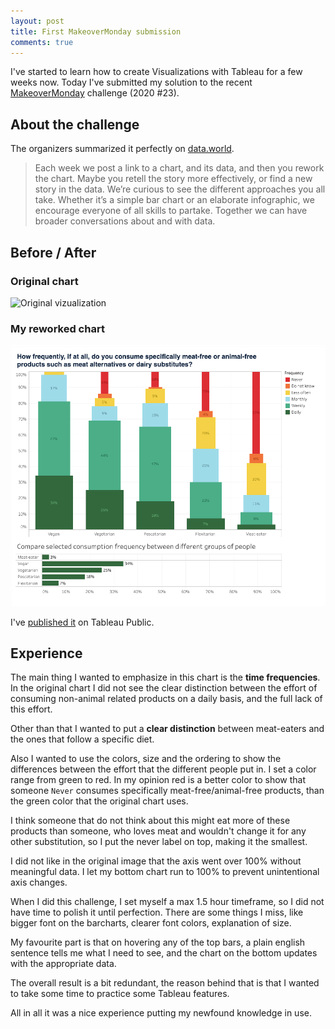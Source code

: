 ```yaml
---
layout: post
title: First MakeoverMonday submission
comments: true
---
```


I've started to learn how to create Visualizations with Tableau for a few weeks now. Today I've submitted my solution to the recent [MakeoverMonday](https://www.makeovermonday.co.uk/data/) challenge (2020 #23).

## About the challenge

The organizers summarized it perfectly on [data.world](https://data.world/makeovermonday).

>Each week we post a link to a chart, and its data, and then you rework the chart. Maybe you retell the story more effectively, or find a new story in the data. We’re curious to see the different approaches you all take. Whether it’s a simple bar chart or an elaborate infographic, we encourage everyone of all skills to partake. Together we can have broader conversations about and with data.

## Before / After

### Original chart

![Original vizualization](https://learningtableaublog.files.wordpress.com/2020/06/screenshot-2020-06-06-at-09.41.30.png)

### My reworked chart

![Png version of my vizualization](/assets/post/2020-06-08-first-makeovermonday.png)

I've [published it](https://public.tableau.com/profile/budavariam#!/vizhome/MMW23_v3/ResultTooltip) on Tableau Public.

## Experience

The main thing I wanted to emphasize in this chart is the **time frequencies**. In the original chart I did not see the clear distinction between the effort of consuming non-animal related products on a daily basis, and the full lack of this effort.

Other than that I wanted to put a **clear distinction** between meat-eaters and the ones that follow a specific diet.

Also I wanted to use the colors, size and the ordering to show the differences between the effort that the different people put in.
I set a color range from green to red. In my opinion red is a better color to show that someone `Never` consumes specifically meat-free/animal-free products, than the green color that the original chart uses.

I think someone that do not think about this might eat more of these products than someone, who loves meat and wouldn't change it for any other substitution, so I put the never label on top, making it the smallest.

I did not like in the original image that the axis went over 100% without meaningful data.
I let my bottom chart run to 100% to prevent unintentional axis changes.

When I did this challenge, I set myself a max 1.5 hour timeframe, so I did not have time to polish it until perfection.
There are some things I miss, like bigger font on the barcharts, clearer font colors, explanation of size.

My favourite part is that on hovering any of the top bars, a plain english sentence tells me what I need to see,
and the chart on the bottom updates with the appropriate data.

The overall result is a bit redundant, the reason behind that is that I wanted to take some time to practice some Tableau features.

All in all it was a nice experience putting my newfound knowledge in use.
